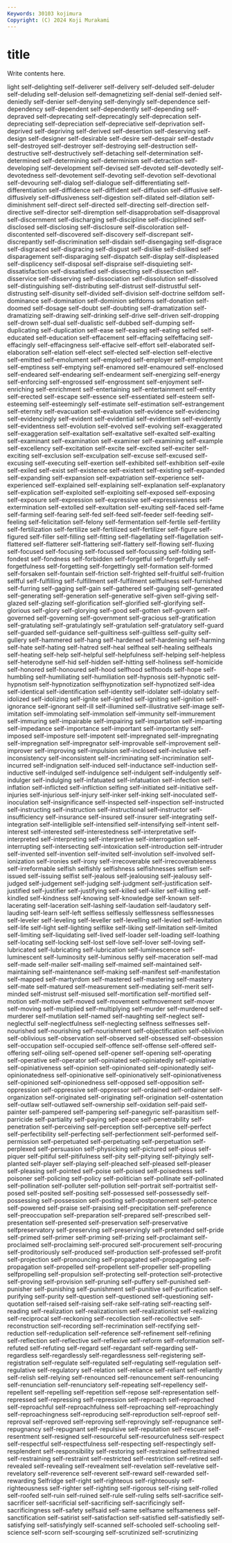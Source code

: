```yaml
---
Keywords: 30103 kojimura
Copyright: (C) 2024 Koji Murakami
---
```


# title

Write contents here.



light self-delighting self-deliverer self-delivery self-deluded
self-deluder self-deluding self-delusion self-demagnetizing self-denial self-denied self-deniedly self-denier self-denying self-denyingly
self-dependence self-dependency self-dependent self-dependently self-depending self-depraved self-deprecating self-deprecatingly self-deprecation self-depreciating
self-depreciation self-depreciative self-deprivation self-deprived self-depriving self-derived self-desertion self-deserving self-design self-designer
self-desirable self-desire self-despair self-destadv self-destroyed self-destroyer self-destroying self-destruction self-destructive self-destructively
self-detaching self-determination self-determined self-determining self-determinism self-detraction self-developing self-development self-devised self-devoted
self-devotedly self-devotedness self-devotement self-devoting self-devotion self-devotional self-devouring self-dialog self-dialogue self-differentiating
self-differentiation self-diffidence self-diffident self-diffusion self-diffusive self-diffusively self-diffusiveness self-digestion self-dilated self-dilation
self-diminishment self-direct self-directed self-directing self-direction self-directive self-director self-diremption self-disapprobation self-disapproval
self-discernment self-discharging self-discipline self-disciplined self-disclosed self-disclosing self-disclosure self-discoloration self-discontented self-discovered
self-discovery self-discrepant self-discrepantly self-discrimination self-disdain self-disengaging self-disgrace self-disgraced self-disgracing self-disgust
self-dislike self-disliked self-disparagement self-disparaging self-dispatch self-display self-displeased self-displicency self-disposal self-dispraise
self-disquieting self-dissatisfaction self-dissatisfied self-dissecting self-dissection self-disservice self-disserving self-dissociation self-dissolution self-dissolved
self-distinguishing self-distributing self-distrust self-distrustful self-distrusting self-disunity self-divided self-division self-doctrine selfdom
self-dominance self-domination self-dominion selfdoms self-donation self-doomed self-dosage self-doubt self-doubting self-dramatization
self-dramatizing self-drawing self-drinking self-drive self-driven self-dropping self-drown self-dual self-dualistic self-dubbed
self-dumping self-duplicating self-duplication self-ease self-easing self-eating selfed self-educated self-education self-effacement
self-effacing selfeffacing self-effacingly self-effacingness self-effacive self-effort self-elaborated self-elaboration self-elation self-elect
self-elected self-election self-elective self-emitted self-emolument self-employed self-employer self-employment self-emptiness self-emptying
self-enamored self-enamoured self-enclosed self-endeared self-endearing self-endearment self-energizing self-energy self-enforcing self-engrossed
self-engrossment self-enjoyment self-enriching self-enrichment self-entertaining self-entertainment self-entity self-erected self-escape self-essence
self-essentiated self-esteem self-esteeming self-esteemingly self-estimate self-estimation self-estrangement self-eternity self-evacuation self-evaluation
self-evidence self-evidencing self-evidencingly self-evident self-evidential self-evidentism self-evidently self-evidentness self-evolution self-evolved
self-evolving self-exaggerated self-exaggeration self-exaltation self-exaltative self-exalted self-exalting self-examinant self-examination self-examiner
self-examining self-example self-excellency self-excitation self-excite self-excited self-exciter self-exciting self-exclusion self-exculpation
self-excuse self-excused self-excusing self-executing self-exertion self-exhibited self-exhibition self-exile self-exiled self-exist
self-existence self-existent self-existing self-expanded self-expanding self-expansion self-expatriation self-experience self-experienced self-explained
self-explaining self-explanation self-explanatory self-explication self-exploited self-exploiting self-exposed self-exposing self-exposure self-expression
self-expressive self-expressiveness self-extermination self-extolled self-exultation self-exulting self-faced self-fame self-farming self-fearing
self-fed self-feed self-feeder self-feeding self-feeling self-felicitation self-felony self-fermentation self-fertile self-fertility
self-fertilization self-fertilize self-fertilized self-fertilizer self-figure self-figured self-filler self-filling self-fitting self-flagellating
self-flagellation self-flattered self-flatterer self-flattering self-flattery self-flowing self-fluxing self-focused self-focusing self-focussed
self-focussing self-folding self-fondest self-fondness self-forbidden self-forgetful self-forgetfully self-forgetfulness self-forgetting self-forgettingly
self-formation self-formed self-forsaken self-fountain self-friction self-frighted self-fruitful self-fruition selfful self-fulfilling
self-fulfillment self-fulfilment selffulness self-furnished self-furring self-gaging self-gain self-gathered self-gauging self-generated
self-generating self-generation self-generative self-given self-giving self-glazed self-glazing self-glorification self-glorified self-glorifying
self-glorious self-glory self-glorying self-good self-gotten self-govern self-governed self-governing self-government self-gracious
self-gratification self-gratulating self-gratulatingly self-gratulation self-gratulatory self-guard self-guarded self-guidance self-guiltiness self-guiltless
self-guilty self-gullery self-hammered self-hang self-hardened self-hardening self-harming self-hate self-hating self-hatred
self-heal selfheal self-healing selfheals self-heating self-help self-helpful self-helpfulness self-helping self-helpless
self-heterodyne self-hid self-hidden self-hitting self-holiness self-homicide self-honored self-honoured self-hood selfhood
selfhoods self-hope self-humbling self-humiliating self-humiliation self-hypnosis self-hypnotic self-hypnotism self-hypnotization selfhypnotization
self-hypnotized self-idea self-identical self-identification self-identity self-idolater self-idolatry self-idolized self-idolizing self-ignite
self-ignited self-igniting self-ignition self-ignorance self-ignorant self-ill self-illumined self-illustrative self-image self-imitation
self-immolating self-immolation self-immunity self-immurement self-immuring self-impairable self-impairing self-impartation self-imparting self-impedance
self-importance self-important self-importantly self-imposed self-imposture self-impotent self-impregnated self-impregnating self-impregnation self-impregnator
self-improvable self-improvement self-improver self-improving self-impulsion self-inclosed self-inclusive self-inconsistency self-inconsistent self-incriminating
self-incrimination self-incurred self-indignation self-induced self-inductance self-induction self-inductive self-indulged self-indulgence self-indulgent
self-indulgently self-indulger self-indulging self-infatuated self-infatuation self-infection self-inflation self-inflicted self-infliction selfing
self-initiated self-initiative self-injuries self-injurious self-injury self-inker self-inking self-inoculated self-inoculation self-insignificance
self-inspected self-inspection self-instructed self-instructing self-instruction self-instructional self-instructor self-insufficiency self-insurance self-insured
self-insurer self-integrating self-integration self-intelligible self-intensified self-intensifying self-intent self-interest self-interested self-interestedness
self-interpretative self-interpreted self-interpreting self-interpretive self-interrogation self-interrupting self-intersecting self-intoxication self-introduction self-intruder
self-invented self-invention self-invited self-involution self-involved self-ionization self-ironies self-irony self-irrecoverable self-irrecoverableness
self-irreformable selfish selfishly selfishness selfishnesses selfism self-issued self-issuing selfist self-jealous
self-jealousing self-jealousy self-judged self-judgement self-judging self-judgment self-justification self-justified self-justifier self-justifying
self-killed self-killer self-killing self-kindled self-kindness self-knowing self-knowledge self-known self-lacerating self-laceration
self-lashing self-laudation self-laudatory self-lauding self-learn self-left selfless selflessly selflessness selflessnesses
self-leveler self-leveling self-leveller self-levelling self-levied self-levitation self-life self-light self-lighting selflike
self-liking self-limitation self-limited self-limiting self-liquidating self-lived self-loader self-loading self-loathing self-locating
self-locking self-lost self-love self-lover self-loving self-lubricated self-lubricating self-lubrication self-luminescence self-luminescent
self-luminosity self-luminous selfly self-maceration self-mad self-made self-mailer self-mailing self-maimed self-maintained
self-maintaining self-maintenance self-making self-manifest self-manifestation self-mapped self-martyrdom self-mastered self-mastering self-mastery
self-mate self-matured self-measurement self-mediating self-merit self-minded self-mistrust self-misused self-mortification self-mortified
self-motion self-motive self-moved self-movement selfmovement self-mover self-moving self-multiplied self-multiplying self-murder
self-murdered self-murderer self-mutilation self-named self-naughting self-neglect self-neglectful self-neglectfulness self-neglecting selfness
selfnesses self-nourished self-nourishing self-nourishment self-objectification self-oblivion self-oblivious self-observation self-observed self-obsessed
self-obsession self-occupation self-occupied self-offence self-offense self-offered self-offering self-oiling self-opened self-opener
self-opening self-operating self-operative self-operator self-opiniated self-opiniatedly self-opiniative self-opiniativeness self-opinion self-opinionated
self-opinionatedly self-opinionatedness self-opinionative self-opinionatively self-opinionativeness self-opinioned self-opinionedness self-opposed self-opposition self-oppression
self-oppressive self-oppressor self-ordained self-ordainer self-organization self-originated self-originating self-origination self-ostentation self-outlaw
self-outlawed self-ownership self-oxidation self-paid self-painter self-pampered self-pampering self-panegyric self-parasitism self-parricide
self-partiality self-paying self-peace self-penetrability self-penetration self-perceiving self-perception self-perceptive self-perfect self-perfectibility
self-perfecting self-perfectionment self-performed self-permission self-perpetuated self-perpetuating self-perpetuation self-perplexed self-persuasion self-physicking
self-pictured self-pious self-piquer self-pitiful self-pitifulness self-pity self-pitying self-pityingly self-planted self-player
self-playing self-pleached self-pleased self-pleaser self-pleasing self-pointed self-poise self-poised self-poisedness self-poisoner
self-policing self-policy self-politician self-pollinate self-pollinated self-pollination self-polluter self-pollution self-portrait self-portraitist
self-posed self-posited self-positing self-possessed self-possessedly self-possessing self-possession self-posting self-postponement self-potence
self-powered self-praise self-praising self-precipitation self-preference self-preoccupation self-preparation self-prepared self-prescribed self-presentation
self-presented self-preservation self-preservative selfpreservatory self-preserving self-preservingly self-pretended self-pride self-primed self-primer
self-priming self-prizing self-proclaimant self-proclaimed self-proclaiming self-procured self-procurement self-procuring self-proditoriously self-produced
self-production self-professed self-profit self-projection self-pronouncing self-propagated self-propagating self-propagation self-propelled self-propellent
self-propeller self-propelling selfpropelling self-propulsion self-protecting self-protection self-protective self-proving self-provision self-pruning
self-puffery self-punished self-punisher self-punishing self-punishment self-punitive self-purification self-purifying self-purity self-question
self-questioned self-questioning self-quotation self-raised self-raising self-rake self-rating self-reacting self-reading self-realization
self-realizationism self-realizationist self-realizing self-reciprocal self-reckoning self-recollection self-recollective self-reconstruction self-recording self-recrimination
self-rectifying self-reduction self-reduplication self-reference self-refinement self-refining self-reflection self-reflective self-reflexive self-reform
self-reformation self-refuted self-refuting self-regard self-regardant self-regarding self-regardless self-regardlessly self-regardlessness self-registering
self-registration self-regulate self-regulated self-regulating self-regulation self-regulative self-regulatory self-relation self-reliance self-reliant
self-reliantly self-relish self-relying self-renounced self-renouncement self-renouncing self-renunciation self-renunciatory self-repeating self-repellency
self-repellent self-repelling self-repetition self-repose self-representation self-repressed self-repressing self-repression self-reproach self-reproached
self-reproachful self-reproachfulness self-reproaching self-reproachingly self-reproachingness self-reproducing self-reproduction self-reproof self-reproval self-reproved
self-reproving self-reprovingly self-repugnance self-repugnancy self-repugnant self-repulsive self-reputation self-rescuer self-resentment self-resigned
self-resourceful self-resourcefulness self-respect self-respectful self-respectfulness self-respecting self-respectingly self-resplendent self-responsibility self-restoring
self-restrained selfrestrained self-restraining self-restraint self-restricted self-restriction self-retired self-revealed self-revealing self-revealment
self-revelation self-revelative self-revelatory self-reverence self-reverent self-reward self-rewarded self-rewarding Selfridge self-right
self-righteous self-righteously self-righteousness self-righter self-righting self-rigorous self-rising self-rolled self-roofed self-ruin
self-ruined self-rule self-ruling selfs self-sacrifice self-sacrificer self-sacrificial self-sacrificing self-sacrificingly self-sacrificingness
self-safety selfsaid self-same selfsame selfsameness self-sanctification self-satirist self-satisfaction self-satisfied self-satisfiedly
self-satisfying self-satisfyingly self-scanned self-schooled self-schooling self-science self-scorn self-scourging self-scrutinized self-scrutinizing
